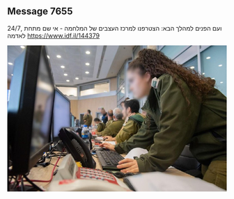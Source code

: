 ## Message 7655

24/7, ועם הפנים למהלך הבא:
הצטרפנו למרכז העצבים של המלחמה - אי שם מתחת לאדמה
https://www.idf.il/144379

![Photo](./7655/7655_photo.jpg)
